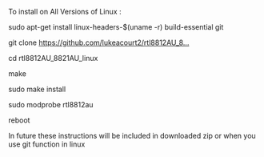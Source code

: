 To install on All Versions of Linux :


sudo apt-get install linux-headers-$(uname -r) build-essential git

git clone https://github.com/lukeacourt2/rtl8812AU_8...​

cd rtl8812AU_8821AU_linux

make

sudo make install

sudo modprobe rtl8812au

reboot

In future these instructions will be included in downloaded zip or when you use git function in linux
